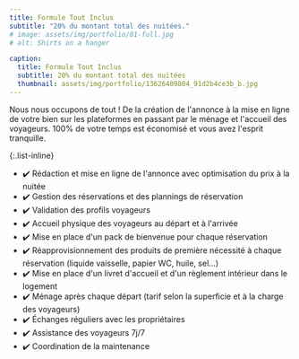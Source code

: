 ```yaml
---
title: Formule Tout Inclus
subtitle: "20% du montant total des nuitées."
# image: assets/img/portfolio/01-full.jpg
# alt: Shirts on a hanger

caption:
  title: Formule Tout Inclus
  subtitle: 20% du montant total des nuitées 
  thumbnail: assets/img/portfolio/13626409804_91d2b4ce3b_b.jpg
---
```

Nous nous occupons de tout ! De la création de l'annonce à la mise en ligne de votre bien sur les plateformes en passant par le ménage et l'accueil des voyageurs. 100% de votre temps est économisé et vous avez l'esprit tranquille.

{:.list-inline}
- ✔️ Rédaction et mise en ligne de l'annonce avec optimisation du prix à la nuitée
- ✔️ Gestion des réservations et des plannings de réservation
- ✔️ Validation des profils voyageurs
- ✔️ Accueil physique des voyageurs au départ et à l'arrivée
- ✔️ Mise en place d'un pack de bienvenue pour chaque réservation
- ✔️ Réapprovisionnement des produits de première nécessité à chaque réservation (liquide vaisselle, papier WC, huile, sel…)
- ✔️ Mise en place d'un livret d'accueil et d'un règlement intérieur dans le logement
- ✔️ Ménage après chaque départ (tarif selon la superficie et à la charge des voyageurs)
- ✔️ Échanges réguliers avec les propriétaires
- ✔️ Assistance des voyageurs 7j/7
- ✔️ Coordination de la maintenance
